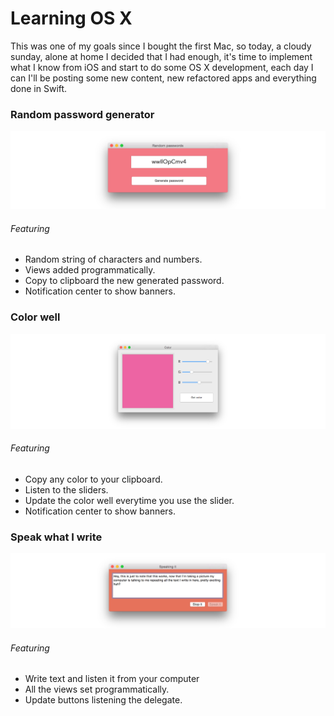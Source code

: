 # Learning OS X

This was one of my goals since I bought the first Mac, so today, a cloudy sunday, alone at home I decided that I had enough, it's time to implement what I know from iOS and start to do some OS X development, each day I can I'll be posting some new content, new refactored apps and everything done in Swift.

### Random password generator

![Random password generator](https://github.com/RamonGilabert/Learning-OS-X/blob/master/Resources/first-app.png)

###### Featuring

- Random string of characters and numbers.
- Views added programmatically.
- Copy to clipboard the new generated password.
- Notification center to show banners.

### Color well

![Color well](https://github.com/RamonGilabert/Learning-OS-X/blob/master/Resources/second-app.png)

###### Featuring

- Copy any color to your clipboard.
- Listen to the sliders.
- Update the color well everytime you use the slider.
- Notification center to show banners.

### Speak what I write

![Color well](https://github.com/RamonGilabert/Learning-OS-X/blob/master/Resources/third-app.png)

###### Featuring

- Write text and listen it from your computer
- All the views set programmatically.
- Update buttons listening the delegate.